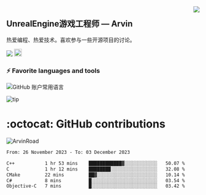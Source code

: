 <img align="right" src="https://count.getloli.com/get/@:ArvinRoad?theme=rule34">

## UnrealEngine游戏工程师 — Arvin

热爱编程、热爱技术。喜欢参与一些开源项目的讨论。

![](https://visitor-badge.glitch.me/badge?page_id=ArvinRoad.ArvinRoad)
[<img alt="github" src="https://img.shields.io/badge/github-ArvinRoad-8da0cb?style=for-the-badge&labelColor=555555&logo=github" height="20">](https://github.com/ArvinRoad)

### ⚡ Favorite languages and tools
![GitHub 账户常用语言](https://github-stats.ubrong.com/api/top-langs/?username=ArvinRoad&layout=compact&theme=tokyonight)

![tip](https://badgen.net/badge/C++/UE/orange?icon=bitcoin-lightning)

# :octocat: GitHub contributions

<img src="https://github-readme-stats.vercel.app/api?username=ArvinRoad&show_icons=true&count_private=true&theme=algolia" alt="ArvinRoad" />

<!--START_SECTION:waka-->

```txt
From: 26 November 2023 - To: 03 December 2023

C++           1 hr 53 mins    ████████████▓░░░░░░░░░░░░   50.07 %
C             1 hr 12 mins    ████████░░░░░░░░░░░░░░░░░   32.08 %
CMake         22 mins         ██▓░░░░░░░░░░░░░░░░░░░░░░   10.14 %
C#            8 mins          █░░░░░░░░░░░░░░░░░░░░░░░░   03.54 %
Objective-C   7 mins          █░░░░░░░░░░░░░░░░░░░░░░░░   03.42 %
```

<!--END_SECTION:waka-->
